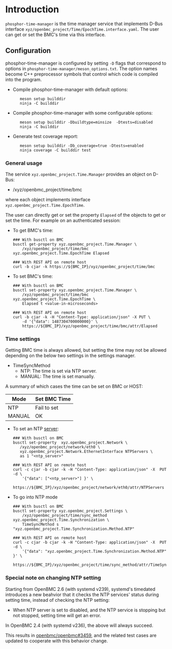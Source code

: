 # Introduction

`phosphor-time-manager` is the time manager service that implements D-Bus
interface `xyz/openbmc_project/Time/EpochTime.interface.yaml`. The user can get
or set the BMC's time via this interface.

## Configuration

phosphor-time-manager is configured by setting `-D` flags that correspond to
options in `phosphor-time-manager/meson_options.txt`. The option names become
C++ preprocessor symbols that control which code is compiled into the program.

- Compile phosphor-time-manager with default options:

  ```
     meson setup builddir
     ninja -C builddir
  ```

- Compile phosphor-time-manager with some configurable options:

  ```
     meson setup builddir -Dbuildtype=minsize  -Dtests=disabled
     ninja -C builddir
  ```

- Generate test coverage report:

  ```
     meson setup builddir -Db_coverage=true -Dtests=enabled
     ninja coverage -C builddir test
  ```

### General usage

The service `xyz.openbmc_project.Time.Manager` provides an object on D-Bus:

- /xyz/openbmc_project/time/bmc

where each object implements interface `xyz.openbmc_project.Time.EpochTime`.

The user can directly get or set the property `Elapsed` of the objects to get or
set the time. For example on an authenticated session:

- To get BMC's time:

  ```
  ### With busctl on BMC
  busctl get-property xyz.openbmc_project.Time.Manager \
      /xyz/openbmc_project/time/bmc xyz.openbmc_project.Time.EpochTime Elapsed

  ### With REST API on remote host
  curl -b cjar -k https://${BMC_IP}/xyz/openbmc_project/time/bmc
  ```

- To set BMC's time:

  ```
  ### With busctl on BMC
  busctl set-property xyz.openbmc_project.Time.Manager \
      /xyz/openbmc_project/time/bmc xyz.openbmc_project.Time.EpochTime \
      Elapsed t <value-in-microseconds>

  ### With REST API on remote host
  curl -b cjar -k -H "Content-Type: application/json" -X PUT \
      -d '{"data": 1487304700000000}' \
      https://${BMC_IP}/xyz/openbmc_project/time/bmc/attr/Elapsed
  ```

### Time settings

Getting BMC time is always allowed, but setting the time may not be allowed
depending on the below two settings in the settings manager.

- TimeSyncMethod
  - NTP: The time is set via NTP server.
  - MANUAL: The time is set manually.

A summary of which cases the time can be set on BMC or HOST:

| Mode   | Set BMC Time |
| ------ | ------------ |
| NTP    | Fail to set  |
| MANUAL | OK           |

- To set an NTP [server](https://tf.nist.gov/tf-cgi/servers.cgi):

  ```
  ### With busctl on BMC
  busctl set-property  xyz.openbmc_project.Network \
     /xyz/openbmc_project/network/eth0 \
     xyz.openbmc_project.Network.EthernetInterface NTPServers \
     as 1 "<ntp_server>"

  ### With REST API on remote host
  curl -c cjar -b cjar -k -H "Content-Type: application/json" -X  PUT  -d \
      '{"data": ["<ntp_server>"] }' \
      https://${BMC_IP}/xyz/openbmc_project/network/eth0/attr/NTPServers
  ```

- To go into NTP mode

  ```
  ### With busctl on BMC
  busctl set-property xyz.openbmc_project.Settings \
      /xyz/openbmc_project/time/sync_method xyz.openbmc_project.Time.Synchronization \
      TimeSyncMethod s "xyz.openbmc_project.Time.Synchronization.Method.NTP"

  ### With REST API on remote host
  curl -c cjar -b cjar -k -H "Content-Type: application/json" -X  PUT  -d \
      '{"data": "xyz.openbmc_project.Time.Synchronization.Method.NTP" }' \
      https://${BMC_IP}/xyz/openbmc_project/time/sync_method/attr/TimeSyncMethod
  ```

### Special note on changing NTP setting

Starting from OpenBMC 2.6 (with systemd v239), systemd's timedated introduces a
new beahvior that it checks the NTP services' status during setting time,
instead of checking the NTP setting:

- When NTP server is set to disabled, and the NTP service is stopping but not
  stopped, setting time will get an error.

In OpenBMC 2.4 (with systemd v236), the above will always succeed.

This results in [openbmc/openbmc#3459][1], and the related test cases are
updated to cooperate with this behavior change.

[1]: https://github.com/openbmc/openbmc/issues/3459
